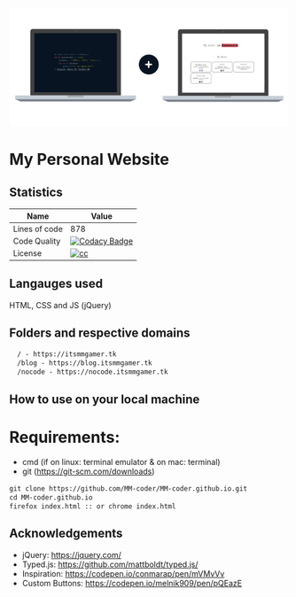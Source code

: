 ![](header.png)

# My Personal Website
## Statistics

| Name          | Value                                                                                                                                                                                                                                                                         |
|---------------|-------------------------------------------------------------------------------------------------------------------------------------------------------------------------------------------------------------------------------------------------------------------------------|
| Lines of code | 878                                                                                                                                                                                                                                                                           |
| Code Quality  | [![Codacy Badge](https://api.codacy.com/project/badge/Grade/cd725337dd9b4ccd84bf5a34a0e57761)](https://www.codacy.com/app/MM-coder/MM-coder.github.io?utm_source=github.com&amp;utm_medium=referral&amp;utm_content=MM-coder/MM-coder.github.io&amp;utm_campaign=Badge_Grade) |
| License       | [![cc](https://licensebuttons.net/l/by-nc-nd/3.0/88x31.png)](https://creativecommons.org/licenses/by-nc-nd/3.0/)                                                                                                                                                             |

## Langauges used

HTML, CSS and JS (jQuery)

## Folders and respective domains

```
  / - https://itsmmgamer.tk
  /blog - https://blog.itsmmgamer.tk
  /nocode - https://nocode.itsmmgamer.tk
```

## How to use on your local machine

# Requirements:
* cmd (if on linux: terminal emulator & on mac: terminal)
* git (https://git-scm.com/downloads)

```
git clone https://github.com/MM-coder/MM-coder.github.io.git
cd MM-coder.github.io
firefox index.html :: or chrome index.html
```


## Acknowledgements
*   jQuery: https://jquery.com/
*   Typed.js: https://github.com/mattboldt/typed.js/
*   Inspiration: https://codepen.io/conmarap/pen/mVMvVv
*   Custom Buttons: https://codepen.io/melnik909/pen/pQEazE 

